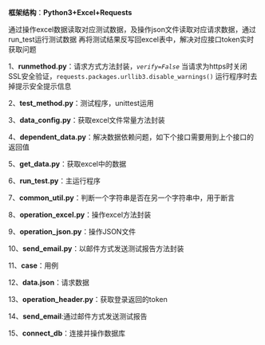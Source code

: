 
**框架结构**：**Python3+Excel+Requests**


通过操作excel数据读取对应测试数据，及操作json文件读取对应请求数据，通过run_test运行测试数据
再将测试结果反写回excel表中，解决对应接口token实时获取问题

1、**runmethod.py**：请求方式方法封装，_`verify=False`_ 当请求为https时关闭SSL安全验证，`requests.packages.urllib3.disable_warnings()`  运行程序时去掉提示安全提示信息

2、**test_method.py**：测试程序，unittest运用

3、**data_config.py**：获取excel文件常量方法封装

4、**dependent_data.py**：解决数据依赖问题，如下个接口需要用到上个接口的返回值

5、**get_data.py**：获取excel中的数据

6、**run_test.py**：主运行程序

7、**common_util.py**：判断一个字符串是否在另一个字符串中，用于断言

8、**operation_excel.py**：操作excel方法封装

9、**operation_json.py**：操作JSON文件

10、**send_email.py**：以邮件方式发送测试报告方法封装

11、**case**：用例

12、**data.json**：请求数据

13、**operation_header.py**：获取登录返回的token

14、**send_email**:通过邮件方式发送测试报告

15、**connect_db**：连接并操作数据库



